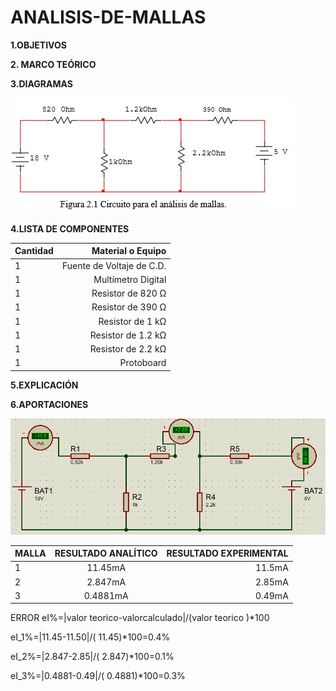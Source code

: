 # ANALISIS-DE-MALLAS
**1.OBJETIVOS**

**2. MARCO TEÓRICO**

**3.DIAGRAMAS**

![circuito](https://github.com/Katherine01-Arevalo/ANALISIS-DE-MALLAS/blob/main/img/circuito%20mallas.png)


**4.LISTA DE COMPONENTES**

|Cantidad | Material o Equipo|
| :---         |     ---:      |        
| 1 | Fuente de Voltaje de C.D.  |
| 1 |  Multímetro Digital | 
| 1 | Resistor de 820 Ω  | 
| 1 | Resistor de 390 Ω | 
| 1 | Resistor de 1 kΩ | 
| 1 | Resistor de 1.2 kΩ  | 
| 1 |  Resistor de 2.2 kΩ | 
| 1 | Protoboard  | 


**5.EXPLICACIÓN**

**6.APORTACIONES**

![simulacion](https://github.com/Katherine01-Arevalo/ANALISIS-DE-MALLAS/blob/main/img/simulacion-malla.png)

| MALLA | RESULTADO ANALÍTICO | RESULTADO EXPERIMENTAL |
| :---         |     :---:      |          ---: |
| 1            |  11.45mA  | 11.5mA |
| 2            | 2.847mA   | 2.85mA |
| 3            | 0.4881mA | 0.49mA |


ERROR 
eI%=|valor teorico-valorcalculado|/(valor teorico )*100

eI_1%=|11.45-11.50|/( 11.45)*100=0.4%

eI_2%=|2.847-2.85|/( 2.847)*100=0.1%

eI_3%=|0.4881-0.49|/( 0.4881)*100=0.3%

